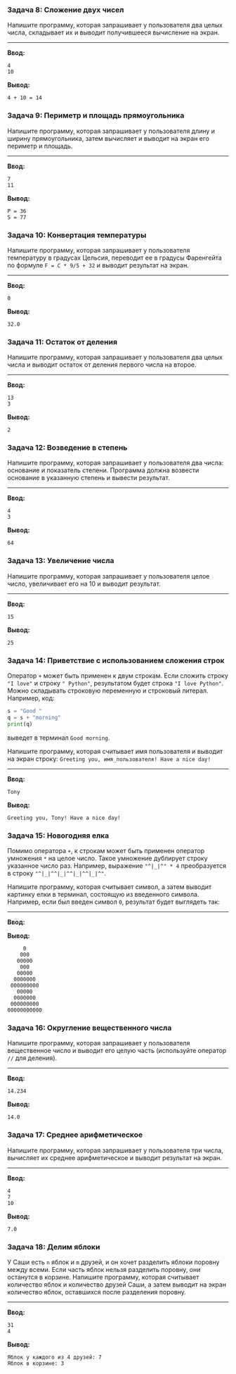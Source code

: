 ### Задача 8: Сложение двух чисел
Напишите программу, которая запрашивает у пользователя два целых числа, складывает их и выводит получившееся вычисление на экран.

-----
**Ввод:**

```terminal
4
10
```

**Вывод:**

```terminal
4 + 10 = 14
```

### Задача 9: Периметр и площадь прямоугольника
Напишите программу, которая запрашивает у пользователя длину и ширину прямоугольника, затем вычисляет и выводит на экран его периметр и площадь.


-----
**Ввод:**

```terminal
7
11
```

**Вывод:**

```terminal
P = 36
S = 77
```

### Задача 10: Конвертация температуры
Напишите программу, которая запрашивает у пользователя температуру в градусах Цельсия, переводит ее в градусы Фаренгейта по формуле `F = C * 9/5 + 32` и выводит результат на экран.

-----
**Ввод:**

```terminal
0
```

**Вывод:**

```terminal
32.0
```


### Задача 11: Остаток от деления
Напишите программу, которая запрашивает у пользователя два целых числа и выводит остаток от деления первого числа на второе.

-----
**Ввод:**

```terminal
13
3
```

**Вывод:**

```terminal
2
```

### Задача 12: Возведение в степень
Напишите программу, которая запрашивает у пользователя два числа: основание и показатель степени. Программа должна возвести основание в указанную степень и вывести результат.

-----
**Ввод:**

```terminal
4
3
```

**Вывод:**

```terminal
64
```

### Задача 13: Увеличение числа
Напишите программу, которая запрашивает у пользователя целое число, увеличивает его на 10 и выводит результат.

-----
**Ввод:**

```terminal
15
```

**Вывод:**

```terminal
25
```

### Задача 14: Приветствие с использованием сложения строк
Оператор `+` может быть применен к двум строкам. Если сложить строку `"I love"` и строку `" Python"`, результатом будет строка `"I love Python"`. Можно складывать строковую переменную и строковый литерал. Например, код:
```python
s = "Good "
q = s + "morning"
print(q)
```
выведет в терминал `Good morning`.

Напишите программу, которая считывает имя пользователя и выводит на экран строку:
`Greeting you, имя_пользователя! Have a nice day!`

-----
**Ввод:**

```terminal
Tony
```

**Вывод:**

```terminal
Greeting you, Tony! Have a nice day!
```

### Задача 15: Новогодняя елка
Помимо оператора `+`, к строкам может быть применен оператор умножения `*` на целое число. Такое умножение дублирует строку указанное число раз. Например, выражение `"^|_|^" * 4` преобразуется в строку `"^|_|^^|_|^^|_|^^|_|^"`.

Напишите программу, которая считывает символ, а затем выводит картинку елки в терминал, состоящую из введенного символа. Например, если был введен символ `0`, результат будет выглядеть так:

-----
**Ввод:**

**Вывод:**

```terminal
     0
    000
   00000
    000
   00000
  0000000
 000000000
   00000
  0000000
 000000000
00000000000
```

### Задача 16: Округление вещественного числа
Напишите программу, которая запрашивает у пользователя вещественное число и выводит его целую часть (используйте оператор `//` для деления).

-----
**Ввод:**

```terminal
14.234
```

**Вывод:**

```terminal
14.0
```

### Задача 17: Среднее арифметическое
Напишите программу, которая запрашивает у пользователя три числа, вычисляет их среднее арифметическое и выводит результат на экран.

-----
**Ввод:**

```terminal
4
7
10
```

**Вывод:**

```terminal
7.0
```

### Задача 18: Делим яблоки
У Саши есть `n` яблок и `m` друзей, и он хочет разделить яблоки поровну между всеми. Если часть яблок нельзя разделить поровну, они останутся в корзине. Напишите программу, которая считывает количество яблок и количество друзей Саши, а затем выводит на экран количество яблок, оставшихся после разделения поровну.

-----
**Ввод:**

```terminal
31
4
```

**Вывод:**

```terminal
Яблок у каждого из 4 друзей: 7
Яблок в корзине: 3
```